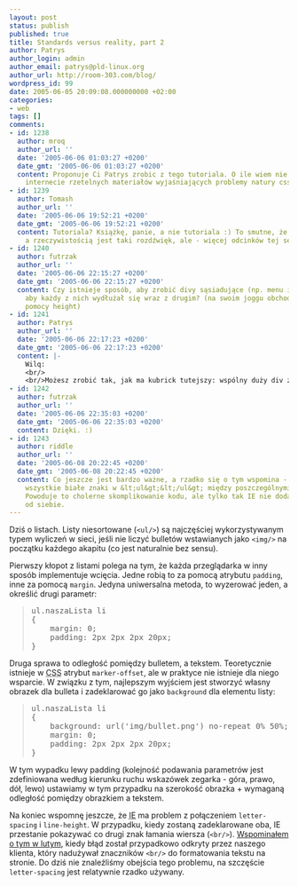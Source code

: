 ```yaml
---
layout: post
status: publish
published: true
title: Standards versus reality, part 2
author: Patrys
author_login: admin
author_email: patrys@pld-linux.org
author_url: http://room-303.com/blog/
wordpress_id: 99
date: 2005-06-05 20:09:08.000000000 +02:00
categories:
- web
tags: []
comments:
- id: 1238
  author: mroq
  author_url: ''
  date: '2005-06-06 01:03:27 +0200'
  date_gmt: '2005-06-06 01:03:27 +0200'
  content: Proponuje Ci Patrys zrobic z tego tutoriala. O ile wiem nie ma w polskim
    internecie rzetelnych materiałów wyjaśniających problemy natury css&#039;owej.
- id: 1239
  author: Tomash
  author_url: ''
  date: '2005-06-06 19:52:21 +0200'
  date_gmt: '2005-06-06 19:52:21 +0200'
  content: Tutoriala? Książkę, panie, a nie tutoriala :) To smutne, że między standardami
    a rzeczywistością jest taki rozdźwięk, ale - więcej odcinków tej serii!
- id: 1240
  author: futrzak
  author_url: ''
  date: '2005-06-06 22:15:27 +0200'
  date_gmt: '2005-06-06 22:15:27 +0200'
  content: Czy istnieje sposób, aby zrobić divy sąsiadujące (np. menu i wpisy), tak
    aby każdy z nich wydłużał się wraz z drugim? (na swoim joggu obchodzę to przy
    pomocy height)
- id: 1241
  author: Patrys
  author_url: ''
  date: '2005-06-06 22:17:23 +0200'
  date_gmt: '2005-06-06 22:17:23 +0200'
  content: |-
    Wilq:
    <br/>
    <br/>Możesz zrobić tak, jak ma kubrick tutejszy: wspólny duży div z tłem dla obu kolumn, a wysokość DIVów już nie gra roli. W innych przypadkach tabela jest wymagana.
- id: 1242
  author: futrzak
  author_url: ''
  date: '2005-06-06 22:35:03 +0200'
  date_gmt: '2005-06-06 22:35:03 +0200'
  content: Dzięki. :)
- id: 1243
  author: riddle
  author_url: ''
  date: '2005-06-08 20:22:45 +0200'
  date_gmt: '2005-06-08 20:22:45 +0200'
  content: Co jeszcze jest bardzo ważne, a rzadko się o tym wspomina - należy wywalić
    wszystkie białe znaki w &lt;ul&gt;&lt;/ul&gt; między poszczególnymi &lt;li&gt;.
    Powoduje to cholerne skomplikowanie kodu, ale tylko tak IE nie doda sobie odstępów
    od siebie.
---
```

<p>Dziś o listach. Listy niesortowane (<code>&lt;ul/&gt;</code>) są najczęściej wykorzystywanym typem wyliczeń w sieci, jeśli nie liczyć bulletów wstawianych jako <code>&lt;img/&gt;</code> na początku każdego akapitu (co jest naturalnie bez sensu).</p>

<p>Pierwszy kłopot z listami polega na tym, że każda przeglądarka w inny sposób implementuje wcięcia. Jedne robią to za pomocą atrybutu <code>padding</code>, inne za pomocą <code>margin</code>. Jedyna uniwersalna metoda, to wyzerować jeden, a określić drugi parametr:</p>

<blockquote><pre>ul.naszaLista li
{
	margin: 0;
	padding: 2px 2px 2px 20px;
}</pre></blockquote>

<p>Druga sprawa to odległość pomiędzy bulletem, a tekstem. Teoretycznie istnieje w <abbr title="cascading Style Sheets">CSS</abbr> atrybut <code>marker-offset</code>, ale w praktyce nie istnieje dla niego wsparcie. W związku z tym, najlepszym wyjściem jest stworzyć własny obrazek dla bulleta i zadeklarować go jako <code>background</code> dla elementu listy:</p>

<blockquote><pre>ul.naszaLista li
{
	background: url('img/bullet.png') no-repeat 0% 50%;
	margin: 0;
	padding: 2px 2px 2px 20px;
}</pre></blockquote>

<p>W tym wypadku lewy padding (kolejność podawania parametrów jest zdefiniowana według kierunku ruchu wskazówek zegarka - góra, prawo, dół, lewo) ustawiamy w tym przypadku na szerokość obrazka + wymaganą odległość pomiędzy obrazkiem a tekstem.</p>

<p>Na koniec wspomnę jeszcze, że <abbr title="Internet Explorer">IE</abbr> ma problem z połączeniem <code>letter-spacing</code> i <code>line-height</code>. W przypadku, kiedy zostaną zadeklarowane oba, IE przestanie pokazywać co drugi znak łamania wiersza (<code>&lt;br/&gt;</code>). <a href="http://patrys.jogger.pl/comment.php?eid=97921&amp;startid=200502">Wspominałem o tym w lutym</a>, kiedy błąd został przypadkowo odkryty przez naszego klienta, który nadużywał znaczników <code>&lt;br/&gt;</code> do formatowania tekstu na stronie. Do dziś nie znaleźliśmy obejścia tego problemu, na szczęście <code>letter-spacing</code> jest relatywnie rzadko używany.</p>
